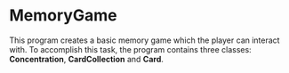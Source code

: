 # MemoryGame

This program creates a basic memory game which the player can interact with. To accomplish this task, the program 
contains three classes: __Concentration__, __CardCollection__ and __Card__.

